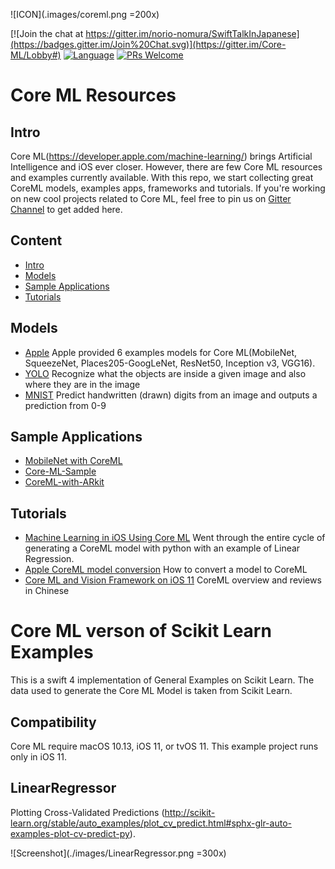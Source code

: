 ![ICON](.images/coreml.png =200x)

[![Join the chat at https://gitter.im/norio-nomura/SwiftTalkInJapanese](https://badges.gitter.im/Join%20Chat.svg)](https://gitter.im/Core-ML/Lobby#)
[![Language](https://awesomelinkcounter.herokuapp.com/swift)]()
[![PRs Welcome](https://img.shields.io/badge/PRs-welcome-brightgreen.svg)](http://makeapullrequest.com)

# Core ML Resources

## Intro
Core ML(https://developer.apple.com/machine-learning/) brings Artificial Intelligence and iOS ever closer. However, there are few Core ML resources and examples currently available. With this repo, we start collecting great CoreML models, examples apps, frameworks and tutorials. If you're working on new cool projects related to Core ML, feel free to pin us on [Gitter Channel](https://gitter.im/Core-ML/Lobby#) to get added here.

## Content
- [Intro](#intro)
- [Models](#Models)
- [Sample Applications](#Sample-Applications)
- [Tutorials](#Tutorials)

## Models
* [Apple](https://developer.apple.com/machine-learning/) Apple provided 6 examples models for Core ML(MobileNet, SqueezeNet, Places205-GoogLeNet, ResNet50, Inception v3, VGG16).
* [YOLO](https://github.com/hollance/YOLO-CoreML-MPSNNGraph) Recognize what the objects are inside a given image and also where they are in the image
* [MNIST](https://github.com/ph1ps/MNIST-CoreML) Predict handwritten (drawn) digits from an image and outputs a prediction from 0-9

## Sample Applications

* [MobileNet with CoreML](https://github.com/hollance/MobileNet-CoreML)
* [Core-ML-Sample](https://github.com/atomic14/VisionCoreMLSample)
* [CoreML-with-ARkit](https://github.com/hanleyweng/CoreML-in-ARKit)

## Tutorials

* [Machine Learning in iOS Using Core ML](https://www.bignerdranch.com/blog/machine-learning-in-ios-using-core-ml/) Went through the entire cycle of generating a CoreML model with python with an example of Linear Regression.
* [Apple CoreML model conversion](http://stsievert.com/blog/2017/06/11/coreml/) How to convert a model to CoreML
* [Core ML and Vision Framework on iOS 11](http://yulingtianxia.com/blog/2017/06/19/Core-ML-and-Vision-Framework-on-iOS-11/)
CoreML overview and reviews in Chinese


# Core ML verson of Scikit Learn Examples

This is a swift 4 implementation of General Examples on Scikit Learn. The data used to generate the Core ML Model is taken from Scikit Learn.

## Compatibility

Core ML require macOS 10.13, iOS 11, or tvOS 11. This example project runs only in iOS 11.

## LinearRegressor

Plotting Cross-Validated Predictions (http://scikit-learn.org/stable/auto_examples/plot_cv_predict.html#sphx-glr-auto-examples-plot-cv-predict-py).

![Screenshot](./images/LinearRegressor.png =300x)

